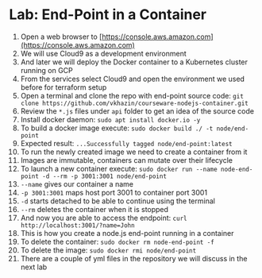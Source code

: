 # Lab: End-Point in a Container

1. Open a web browser to [https://console.aws.amazon.com](https://console.aws.amazon.com)
2. We will use Cloud9 as a development environment
3. And later we will deploy the Docker container to a Kubernetes cluster running on GCP
4. From the services select Cloud9 and open the environment we used before for terraform setup
5. Open a terminal and clone the repo with end-point source code: `git clone https://github.com/vkhazin/courseware-nodejs-container.git`
6. Review the `*.js` files under `api` folder to get an idea of the source code
1. Install docker daemon: `sudo apt install docker.io -y`
7. To build a docker image execute: `sudo docker build ./ -t node/end-point`
8. Expected result: `...Successfully tagged node/end-point:latest`
9. To run the newly created image we need to create a container from it
10. Images are immutable, containers can mutate over their lifecycle
11. To launch a new container execute: `sudo docker run --name node-end-point -d --rm -p 3001:3001 node/end-point`
12. `--name` gives our container a name
13. `-p 3001:3001` maps host port 3001 to container port 3001
14. `-d` starts detached to be able to continue using the terminal
15. `--rm` deletes the container when it is stopped
16. And now you are able to access the endpoint: `curl http://localhost:3001/?name=John`
17. This is how you create a node.js end-point running in a container
18. To delete the container: `sudo docker rm node-end-point -f`
19. To delete the image: `sudo docker rmi node/end-point`
20. There are a couple of yml files in the repository we will discuss in the next lab
